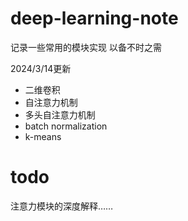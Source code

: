 # deep-learning-note
记录一些常用的模块实现
以备不时之需

2024/3/14更新
+ 二维卷积
+ 自注意力机制
+ 多头自注意力机制
+ batch normalization
+ k-means

# todo
注意力模块的深度解释……
